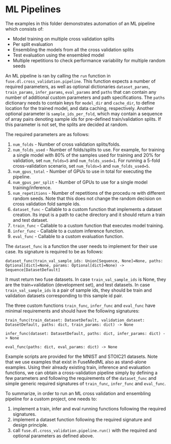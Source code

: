# ML Pipelines
The examples in this folder demonstrates automation of an ML pipeline which consists of:
* Model training on multiple cross validation splits
* Per split evaluation
* Ensembling the models from all the cross validation splits
* Test evaluation using the ensembled model
* Multiple repetitions to check performance variability for multiple random seeds

An ML pipeline is ran by calling the `run` function in `fuse.dl.cross_validation.pipeline`. This function expects a number of required parameters, as well as optional dictionaries `dataset_params`, `train_params`, `infer_params`, `eval_params`  and `paths` that can contain any number of additional custom parameters and path specifications. The `paths` dictionary needs to contain keys for `model_dir` and `cache_dir`, to define location for the trained model, and data caching, respectively.
Another optional parameter is `sample_ids_per_fold`, which may contain a sequence of array pairs denoting sample ids for pre-defined train/validation splits. If this parameter is not set, the splits are decided at random.

The required parameters are as follows:
1. `num_folds` - Number of cross validation splits/folds.
2. `num_folds_used` - Number of folds/splits to use. For example, for training a single model with 80% of the samples used for training and 20% for validation, set `num_folds=5` and `num_folds_used=1`. For running a 5-fold cross-validation scenario, set `num_folds=5` and `num_folds_used=5`.
3. `num_gpus_total` - Number of GPUs to use in total for executing the pipeline.
4. `num_gpus_per_split` - Number of GPUs to use for a single model training/inference.
5. `num_repetitions` - Number of repetitions of the procedu re with different random seeds. Note that this does not change the random decision on cross validation fold sample ids.
6. `dataset_func` - Callable to a custom function that implements a dataset creation. Its input is a path to cache directory and it should return a train and test dataset.
7. `train_func` - Callable to a custom function that executes model training.
8. `infer_func` - Callable to a custom inference function.
9. `eval_func` - Callable to a custom evaluation function.

The `dataset_func` is a function the user needs to implement for their use case. Its signature is required to be as follows:
```
dataset_func(train_val_sample_ids: Union[Sequence, None]=None, paths: Optional[dict]=None, params: Optional[dict]=None) -> Sequence[DatasetDefault]
```
It must return two fuse datasets. In case `train_val_sample_ids` is None, they are the train+validation (development set), and test datasets.
In case `train_val_sample_ids` is a pair of sample ids, they should be train and validation datasets corresponding to this sample id pair.

The three custom functions `train_func`, `infer_func` and `eval_func` have minimal requirements and should have the following signatures:
```
train_func(train_dataset: DatasetDefault, validation_dataset: DatasetDefault, paths: dict, train_params: dict) -> None

infer_func(dataset: DatasetDefault, paths: dict, infer_params: dict) -> None

eval_func(paths: dict, eval_params: dict) -> None
```


Example scripts are provided for the MNIST and STOIC21 datasets.
Note that we use examples that exist in FuseMedML also as stand-alone examples. Using their already existing train, inference and evaluation functions, we can obtain a cross-validation pipeline simply by defining a few parameters and following the requirements of the `dataset_func` and simple generic required signatures of `train_func`, `infer_func` and `eval_func`.

To summarize, in order to run an ML cross validation and ensembling pipeline for a custom project, one needs to:
1. implement a train, infer and eval running functions following the required signatures.
2. implement a dataset function following the required signature and design principle.
2. call `fuse.dl.cross_validation.pipeline.run()` with the required and optional parameters as defined above.
